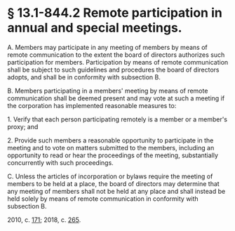 # § 13.1-844.2 Remote participation in annual and special meetings.

<p>A. Members may participate in any meeting of members by means of remote communication to the extent the board of directors authorizes such participation for members. Participation by means of remote communication shall be subject to such guidelines and procedures the board of directors adopts, and shall be in conformity with subsection B.</p><p>B. Members participating in a members' meeting by means of remote communication shall be deemed present and may vote at such a meeting if the corporation has implemented reasonable measures to:</p><p>1. Verify that each person participating remotely is a member or a member's proxy; and</p><p>2. Provide such members a reasonable opportunity to participate in the meeting and to vote on matters submitted to the members, including an opportunity to read or hear the proceedings of the meeting, substantially concurrently with such proceedings.</p><p>C. Unless the articles of incorporation or bylaws require the meeting of members to be held at a place, the board of directors may determine that any meeting of members shall not be held at any place and shall instead be held solely by means of remote communication in conformity with subsection B.</p><p>2010, c. <a href='http://lis.virginia.gov/cgi-bin/legp604.exe?101+ful+CHAP0171'>171</a>; 2018, c. <a href='http://lis.virginia.gov/cgi-bin/legp604.exe?181+ful+CHAP0265'>265</a>.</p>